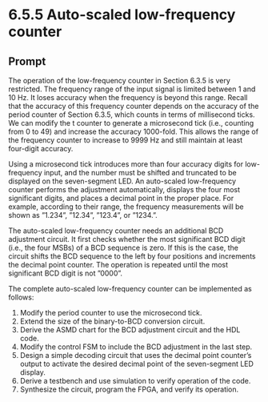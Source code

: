 # 6.5.5 Auto-scaled low-frequency counter 
## Prompt
The operation of the low-frequency counter in Section 6.3.5 is very restricted. The frequency range of the input signal is limited between 1 and 10 Hz. It loses accuracy when the frequency is beyond this range. Recall that the accuracy of this frequency counter depends on the accuracy of the period counter of Section 6.3.5, which counts in terms of millisecond ticks. We can modify the t counter to generate a microsecond tick (i.e., counting from 0 to 49) and increase the accuracy 1000-fold. This allows the range of the frequency counter to increase to 9999 Hz and still maintain at least four-digit accuracy.

Using a microsecond tick introduces more than four accuracy digits for low-frequency input, and the number must be shifted and truncated to be displayed on the seven-segment LED. An auto-scaled low-frequency counter performs the adjustment automatically, displays the four most significant digits, and places a decimal point in the proper place. For example, according to their range, the frequency measurements will be shown as ”1.234”, ”12.34”, ”123.4”, or ”1234.”.

The auto-scaled low-frequency counter needs an additional BCD adjustment circuit. It first checks whether the most significant BCD digit (i.e., the four MSBs) of a BCD sequence is zero. If this is the case, the circuit shifts the BCD sequence to the left by four positions and increments the decimal point counter. The operation is repeated until the most significant BCD digit is not ”0000”.

The complete auto-scaled low-frequency counter can be implemented as follows:
1. Modify the period counter to use the microsecond tick. 
2. Extend the size of the binary-to-BCD conversion circuit. 
3. Derive the ASMD chart for the BCD adjustment circuit and the HDL code. 
4. Modify the control FSM to include the BCD adjustment in the last step. 
5. Design a simple decoding circuit that uses the decimal point counter’s output to activate the desired decimal point of the seven-segment LED display. 
6. Derive a testbench and use simulation to verify operation of the code. 
7. Synthesize the circuit, program the FPGA, and verify its operation.